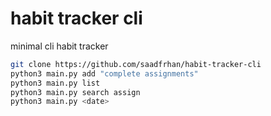 # habit tracker cli

minimal cli habit tracker

```bash
git clone https://github.com/saadfrhan/habit-tracker-cli
python3 main.py add "complete assignments"
python3 main.py list
python3 main.py search assign
python3 main.py <date>
```